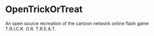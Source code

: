 # OpenTrickOrTreat

An open source recreation of the cartoon network online flash game T.R.I.C.K. O.R. T.R.E.A.T.
